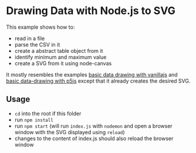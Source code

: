 # Drawing Data with Node.js to SVG

This example shows how to:

- read in a file
- parse the CSV in it
- create a abstract table object from it
- identify minimum and maximum value
- create a SVG from it using node-canvas

It mostly resembles the examples [basic data drawing with vanillajs](../basic-data-drawing-with-vanillajs/README.md) and [basic data–drawing with p5js](../basic-data–drawing-with-p5js/README.md) except that it already creates the desired SVG.

## Usage

- `cd` into the root if this folder
- run `npm install`
- run `npm start` (will run `index.js` with `nodemon` and open a browser window with the SVG displayed using `reload`)
- changes to the content of index.js should also reload the browser window


